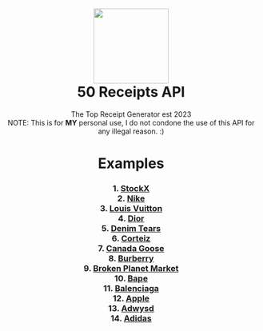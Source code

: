 <h1 align="center">
	<img src="https://50receipts.com/img/50s.png" width="150px"><br>
    50 Receipts API
</h1>
<p align="center">
	The Top Receipt Generator est 2023<br>NOTE: This is for <b>MY</b> personal use, I do not condone the use of this API for any illegal reason. :)</br>
</p>
</h1>

<h1 align="center">
	Examples
</h1>
<h3 align="center">
1. <a href='https://github.com/fin702106/50-Receipts-API/blob/main/examples/stockx.py'>StockX</a><br>
2. <a href='https://github.com/fin702106/50-Receipts-API/blob/main/examples/nike.py'>Nike</a><br>
3. <a href='https://github.com/fin702106/50-Receipts-API/blob/main/examples/louisvuitton.py'>Louis Vuitton</a><br>
4. <a href='https://github.com/fin702106/50-Receipts-API/blob/main/examples/dior.py'>Dior</a><br>
5. <a href='https://github.com/fin702106/50-Receipts-API/blob/main/examples/denimtears.py'>Denim Tears</a><br>
6. <a href='https://github.com/fin702106/50-Receipts-API/blob/main/examples/corteiz.py'>Corteiz</a><br>
7. <a href='https://github.com/fin702106/50-Receipts-API/blob/main/examples/canadagoose.py'>Canada Goose</a><br>
8. <a href='https://github.com/fin702106/50-Receipts-API/blob/main/examples/burberry.py'>Burberry</a><br>
9. <a href='https://github.com/fin702106/50-Receipts-API/blob/main/examples/bpm.py'>Broken Planet Market</a><br>
10. <a href='https://github.com/fin702106/50-Receipts-API/blob/main/examples/bape.py'>Bape</a><br>
11. <a href='https://github.com/fin702106/50-Receipts-API/blob/main/examples/balenciaga.py'>Balenciaga</a><br>
12. <a href='https://github.com/fin702106/50-Receipts-API/blob/main/examples/apple.py'>Apple</a><br>
13. <a href='https://github.com/fin702106/50-Receipts-API/blob/main/examples/adwysd.py'>Adwysd</a><br>
14. <a href='https://github.com/fin702106/50-Receipts-API/blob/main/examples/adidas.py'>Adidas</a><br>
</h3>
